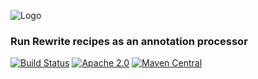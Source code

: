 ![Logo](https://github.com/openrewrite/rewrite/raw/main/doc/logo-oss.png)
### Run Rewrite recipes as an annotation processor

[![Build Status](https://circleci.com/gh/openrewrite/rewrite-java-annotproc.svg?style=shield)](https://circleci.com/gh/openrewrite/rewrite-java-annotproc)
[![Apache 2.0](https://img.shields.io/github/license/openrewrite/rewrite-java-annotproc.svg)](https://www.apache.org/licenses/LICENSE-2.0)
[![Maven Central](https://img.shields.io/maven-central/v/org.openrewrite.recipe/rewrite-java-annotproc.svg)](https://mvnrepository.com/artifact/org.openrewrite.recipe/rewrite-java-annotproc)
